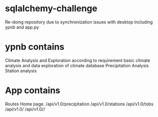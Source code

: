 # sqlalchemy-challenge
Re-doing repository due to synchronization issues with desktop
Including ypnb and app.py
# ypnb contains
Climate Analysis and Exploration according to requirement
basic climate analysis and data exploration of climate database
Precipitation Analysis
Station analysis
# App contains
Routes
Home page.
/api/v1.0/precipitation
/api/v1.0/stations
/api/v1.0/tobs
/api/v1.0/<start>
/api/v1.0/<start>/<end>






